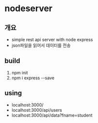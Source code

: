 nodeserver
==========

## 개요

- simple rest api server with node express 
- json파일을 읽어서 데이터를 전송

## build

1. npm init
2. npm i express --save

## using

- localhost:3000/
- localhost:3000/api/users
- localhost:3000/api/data?fname=student
